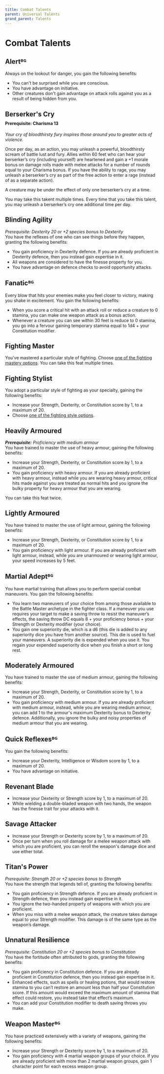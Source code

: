 ```yaml
---
title: Combat Talents
parent: Universal Talents
grand_parent: Talents
---
```


# Combat Talents

## Alertᴮᴳ
Always on the lookout for danger, you gain the following benefits:
* You can't be surprised while you are conscious.
* You have advantage on initiative.
* Other creatures don't gain advantage on attack rolls against you as a result of being hidden from you.

## Berserker's Cry

<div style="margin-top:-10px;"></div>

#### **Prerequisite:** Charisma 13
*Your cry of bloodthirsty fury inspires those around you to greater acts of violence.*

Once per day, as an action, you may unleash a powerful, bloodthirsty scream of battle lust and fury. Allies within 60 feet who can hear your berserker’s cry (including yourself) are heartened and gain a +1 morale bonus on damage rolls made with melee attacks for a number of rounds equal to your Charisma bonus. If you have the ability to rage, you may unleash a berserker’s cry as part of the free action to enter a rage (instead of as a separate action).

A creature may be under the effect of only one berserker’s cry at a time.

You may take this takent multiple times. Every time that you take this talent, you may unleash a berserker’s cry one additional time per day.

## Blinding Agility
*Prerequisite: Dexterity 20 or +2 species bonus to Dexterity*<br>
You have the reflexes of one who can see things before they happen, granting the following benefits:
* You gain proficiency in Dexterity defence. If you are already proficient in Dexterity defence, then you instead gain expertise in it.
* All weapons are considered to have the finesse property for you.
* You have advantage on defence checks to avoid opportunity attacks.

## Fanaticᴮᴳ
Every blow that hits your enemies make you feel closer to victory, making you shake in excitement. You gain the following benefits:
* When you score a critical hit with an attack roll or reduce a creature to 0 stamina, you can make one weapon attack as a bonus action.
* Whenever a creature you can see within 30 feet is reduce to 0 stamina, you go into a fervour gaining temporary stamina equal to 1d4 + your Constitution modifier.

## Fighting Master
You've mastered a particular style of fighting. Choose [one of the fighting mastery options](http://stormchaserroleplaying.com/stormchaserRPG/CustomisationOptions/FightingStyles/). You can take this feat multiple times.

## Fighting Stylist
You adopt a particular style of fighting as your specialty, gaining the following benefits:
* Increase your Strength, Dexterity, or Constitution score by 1, to a maximum of 20.
* Choose [one of the fighting style options](http://stormchaserroleplaying.com/stormchaserRPG/CustomisationOptions/FightingStyles/).

## Heavily Armoured
_**Prerequisite:** Proficiency with medium armour_<br>
You have trained to master the use of heavy armour, gaining the following benefits:
- Increase your Strength, Dexterity, or Constitution score by 1, to a maximum of 20.
- You gain proficiency with heavy armour. If you are already proficient with heavy armour, instead while you are wearing heavy armour, critical hits made against you are treated as normal hits and you ignore the bulky property for heavy armour that you are wearing.

You can take this feat twice.

## Lightly Armoured
You have trained to master the use of light armour, gaining the following benefits:
* Increase your Strength, Dexterity, or Constitution score by 1, to a maximum of 20.
* You gain proficiency with light armour. If you are already proficient with light armour, instead, while you are unarmoured or wearing light armour, your speed increases by 5 feet.

## Martial Adeptᴮᴳ
You have martial training that allows you to perform special combat maneuvers. You gain the following benefits:
* You learn two maneuvers of your choice from among those available to the Battle Master archetype in the fighter class. If a maneuver you use requires your target to make a saving throw to resist the maneuver’s effects, the saving throw DC equals 8 + your proficiency bonus + your Strength or Dexterity modifier (your choice).
* You gain one superiority die, which is a d6 (this die is added to any superiority dice you have from another source). This die is used to fuel your maneuvers. A superiority die is expended when you use it. You regain your expended superiority dice when you finish a short or long rest.

## Moderately Armoured
You have trained to master the use of medium armour, gaining the following benefits:
* Increase your Strength, Dexterity, or Constitution score by 1, to a maximum of 20.
* You gain proficiency with medium armour. If you are already proficient with medium armour, instead, while you are wearing medium armour, you can add 1 to the armour's maximum Dexterity bonus to Dexterity defence. Additionally, you ignore the bulky and noisy properties of medium armour that you are wearing.

## Quick Reflexesᴮᴳ
You gain the following benefits:
* Increase your Dexterity, Intelligence or Wisdom score by 1, to a maximum of 20.
* You have advantage on initiative.

## Revenant Blade
* Increase your Dexterity or Strength score by 1, to a maximum of 20.
* While wielding a double-bladed weapon with two hands, the weapon has the finesse trait for your attacks with it.

## Savage Attacker
* Increase your Strength or Dexterity score by 1, to a maximum of 20.
* Once per turn when you roll damage for a melee weapon attack with which you are proficient, you can reroll the weapon's damage dice and use either total.

## Titan's Power
*Prerequisite: Strength 20 or +2 species bonus to Strength*<br>
You have the strength that legends tell of, granting the following benefits:
* You gain proficiency in Strength defence. If you are already proficient in Strength defence, then you instead gain expertise in it.
* You ignore the two-handed property of weapons with which you are proficient.
* When you miss with a melee weapon attack, the creature takes damage equal to your Strength modifier. This damage is of the same type as the weapon’s damage.

## Unnatural Resilience
*Prerequisite: Constitution 20 or +2 species bonus to Constitution*<br>
You have the fortitude often attributed to gods, granting the following benefits:
* You gain proficiency in Constitution defence. If you are already proficient in Constitution defence, then you instead gain expertise in it.
* Enhanced effects, such as spells or healing potions, that would restore stamina to you can’t restore an amount less than half your Constitution score. If this amount would exceed the maximum amount of stamina that effect could restore, you instead take that effect’s maximum.
* You can add your Constitution modifier to death saving throws you make.

## Weapon Masterᴮᴳ
You have practiced extensively with a variety of weapons, gaining the following benefits:
* Increase your Strength or Dexterity score by 1, to a maximum of 20.
* You gain proficiency with 4 martial weapon groups of your choice. If you are already proficient with more than 2 martial weapon groups, gain 1 character point for each excess weapon group.
